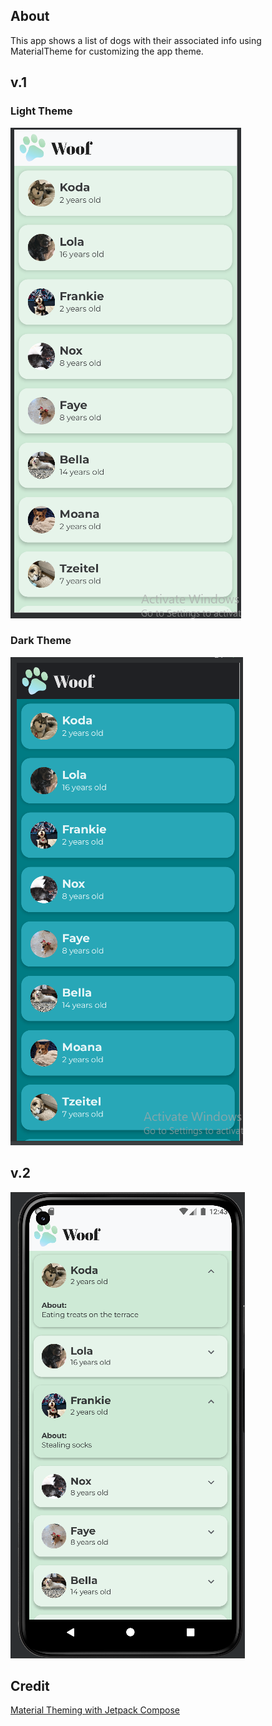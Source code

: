 ## About
This app shows a list of dogs with their associated info using MaterialTheme for customizing the app theme.
## v.1
### Light Theme
![Woof-light-theme](https://github.com/SalmaKHD/AndroidStudioProjects/blob/main/Woof-Updated/app-pictures/screenshot1.PNG?raw=true)
### Dark Theme
![Woof-dark-theme](https://github.com/SalmaKHD/AndroidStudioProjects/blob/main/Woof-Updated/app-pictures/screenshot2.PNG?raw=true)
## v.2
![Woof-screenshot-v2](https://github.com/SalmaKHD/AndroidStudioProjects/blob/main/Woof-Updated/app-pictures/screenshot1-v2.PNG?raw=true)
## Credit
[Material Theming with Jetpack Compose](https://developer.android.com/codelabs/basic-android-kotlin-compose-material-theming?authuser=2&continue=https%3A%2F%2Fdeveloper.android.com%2Fcourses%2Fpathways%2Fandroid-basics-compose-unit-3-pathway-3%3Fauthuser%3D2%23codelab-https%3A%2F%2Fdeveloper.android.com%2Fcodelabs%2Fbasic-android-kotlin-compose-material-theming#7)
